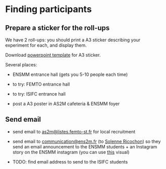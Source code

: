 # Finding participants


## Prepare a sticker for the roll-ups

We have 2 roll-ups: you should print a A3 sticker describing your experiment for each, and display them. 

Download [powerpoint template](../../downloads/A3_sticker.pptx) for A3 sticker.


Several places: 

- ENSMM entrance hall (gets you 5-10 people each time)

- to try: FEMTO entrance hall

- to try: ISIFC entrance hall

- post a A3 poster in AS2M cafeteria & ENSMM foyer

## Send email 

- send email to as2m@listes.femto-st.fr for local recruitment

- send email to communication@ens2m.fr (to [Solenne Ricochon](https://www.linkedin.com/in/solenne-ricochon-150270105/?originalSubdomain=fr)) so they send an email announcement to the ENSMM students + an Instagram story on the ENSMM instagram (you can use [this](../../downloads/participate.jpg) visual)

- TODO: find email address to send to the ISIFC students

